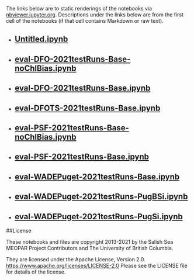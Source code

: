 The links below are to static renderings of the notebooks via
[nbviewer.jupyter.org](https://nbviewer.jupyter.org/).
Descriptions under the links below are from the first cell of the notebooks
(if that cell contains Markdown or raw text).

* ## [Untitled.ipynb](https://nbviewer.jupyter.org/github/SalishSeaCast/analysis-elise-2/blob/master/notebooks/bioTuning/tvdTuning/Eval202007/Untitled.ipynb)  
    
* ## [eval-DFO-2021testRuns-Base-noChlBias.ipynb](https://nbviewer.jupyter.org/github/SalishSeaCast/analysis-elise-2/blob/master/notebooks/bioTuning/tvdTuning/Eval202007/eval-DFO-2021testRuns-Base-noChlBias.ipynb)  
    
* ## [eval-DFO-2021testRuns-Base.ipynb](https://nbviewer.jupyter.org/github/SalishSeaCast/analysis-elise-2/blob/master/notebooks/bioTuning/tvdTuning/Eval202007/eval-DFO-2021testRuns-Base.ipynb)  
    
* ## [eval-DFOTS-2021testRuns-Base.ipynb](https://nbviewer.jupyter.org/github/SalishSeaCast/analysis-elise-2/blob/master/notebooks/bioTuning/tvdTuning/Eval202007/eval-DFOTS-2021testRuns-Base.ipynb)  
    
* ## [eval-PSF-2021testRuns-Base-noChlBias.ipynb](https://nbviewer.jupyter.org/github/SalishSeaCast/analysis-elise-2/blob/master/notebooks/bioTuning/tvdTuning/Eval202007/eval-PSF-2021testRuns-Base-noChlBias.ipynb)  
    
* ## [eval-PSF-2021testRuns-Base.ipynb](https://nbviewer.jupyter.org/github/SalishSeaCast/analysis-elise-2/blob/master/notebooks/bioTuning/tvdTuning/Eval202007/eval-PSF-2021testRuns-Base.ipynb)  
    
* ## [eval-WADEPuget-2021testRuns-Base.ipynb](https://nbviewer.jupyter.org/github/SalishSeaCast/analysis-elise-2/blob/master/notebooks/bioTuning/tvdTuning/Eval202007/eval-WADEPuget-2021testRuns-Base.ipynb)  
    
* ## [eval-WADEPuget-2021testRuns-PugBSi.ipynb](https://nbviewer.jupyter.org/github/SalishSeaCast/analysis-elise-2/blob/master/notebooks/bioTuning/tvdTuning/Eval202007/eval-WADEPuget-2021testRuns-PugBSi.ipynb)  
    
* ## [eval-WADEPuget-2021testRuns-PugSi.ipynb](https://nbviewer.jupyter.org/github/SalishSeaCast/analysis-elise-2/blob/master/notebooks/bioTuning/tvdTuning/Eval202007/eval-WADEPuget-2021testRuns-PugSi.ipynb)  
    

##License

These notebooks and files are copyright 2013-2021
by the Salish Sea MEOPAR Project Contributors
and The University of British Columbia.

They are licensed under the Apache License, Version 2.0.
https://www.apache.org/licenses/LICENSE-2.0
Please see the LICENSE file for details of the license.
